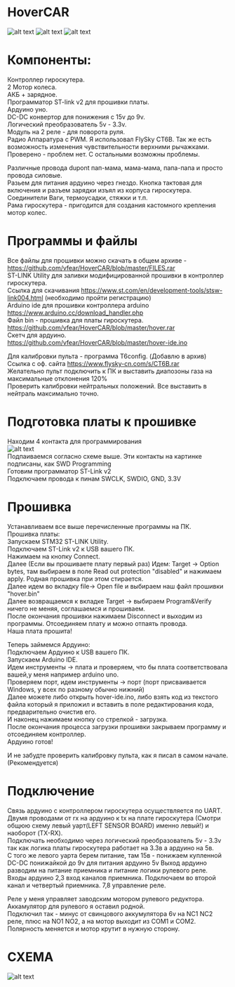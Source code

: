 # HoverCAR
![alt text](https://user-images.githubusercontent.com/12184628/62218561-60714800-b3b5-11e9-8184-1faa804bc68f.GIF)
![alt text](https://user-images.githubusercontent.com/12184628/62218568-6404cf00-b3b5-11e9-97c1-1cb046346676.GIF)
![alt text](https://user-images.githubusercontent.com/12184628/62214088-02d8fd80-b3ad-11e9-8853-05cbcfa491de.JPG)
# Компоненты:

Контроллер гироскутера.  
2 Мотор колеса.  
АКБ + зарядное.  
Программатор ST-link v2 для прошивки платы.  
Ардуино уно.  
DC-DC конвертор для понижения с 15v до 9v.  
Логический преобразователь 5v - 3.3v.  
Модуль на 2 реле - для поворота руля.  
Радио Аппаратура с PWM. Я использовал FlySky CT6B. Так же есть возможность изменения чувствительности верхними рычажками. Проверено - проблем нет. С остальными возможны проблемы.  

Различные провода dupont пап-мама, мама-мама, папа-папа и просто провода силовые.  
Разьем для питания ардуино через гнездо.
Кнопка тактовая для включения и разъем зарядки изъял из корпуса гироскутера.  
Соединители Ваги, термоусадки, стяжки и т.п.  
Рама гироскутера - пригодится для создания кастомного крепления мотор колес.  

# Программы и файлы
Все файлы для прошивки можно скачать в общем архиве - https://github.com/vfear/HoverCAR/blob/master/FILES.rar  
ST-LINK Utility для заливки модифицированной прошивки в контроллер гироскутера.  
Ссылка для скачивания https://www.st.com/en/development-tools/stsw-link004.html (необходимо пройти регистрацию)  
Arduino ide для прошивки контроллера arduino https://www.arduino.cc/download_handler.php  
Файл bin - прошивка для платы гироскутера. https://github.com/vfear/HoverCAR/blob/master/hover.rar  
Скетч для ардуино. https://github.com/vfear/HoverCAR/blob/master/hover-ide.ino  

Для калибровки пульта - программа T6config. (Добавлю в архив)  
Ссылка с оф. сайта https://www.flysky-cn.com/s/CT6B.rar  
Желательно пульт подключить к ПК и выставить диапозоны газа на максимальные отклонения 120%  
Проверить калибровки нейтральных положений. Все выставить в нейтраль максимально точно.  
  
# Подготовка платы к прошивке
 
Находим 4 контакта для программирования  
![alt text](https://user-images.githubusercontent.com/12184628/62279402-b0521c80-b452-11e9-91b6-ad3b4ea77c9f.jpg)  
Подпаиваемся согласно схеме выше. Эти контакты на картинке подписаны, как SWD Programming  
Готовим программатор ST-Link v2  
Подключаем провода к пинам SWCLK, SWDIO, GND, 3.3V  

# Прошивка

Устанавливаем все выше перечисленные программы на ПК.  
Прошивка платы:  
Запускаем STM32 ST-LINK Utility.  
Подключаем ST-Link v2 к USB вашего ПК.  
Нажимаем на кнопку Connect.  
Далее (Если вы прошиваете плату первый раз) Идем: Target -> Option bytes, там выбираем в поле Read out protection "disabled" и нажимаем apply. Родная прошивка при этом стирается.  
Далее идем во вкладку file-> Open file и выбираем наш файл прошивки "hover.bin"  
Далее возвращаемся к вкладке Target -> выбираем Program&Verify ничего не меняя, соглашаемся и прошиваем.  
После окончания прошивки нажимаем Disconnect и выходим из программы. Отсоединяем плату и можно отпаять провода.  
Наша плата прошита!  

Теперь займемся Ардуино:  
Подключаем Ардуино к USB вашего ПК.  
Запускаем Arduino IDE.  
Идем инструменты -> плата и проверяем, что бы плата соответствовала вашей,у меня например arduino uno.  
Проверяем порт, идем инструменты -> порт (порт присваивается Windows, у всех по разному обычно нижний)  
Далее можете либо открыть hover-ide.ino, либо взять код из текстого файла который я приложил и вставить в поле редактирования кода, предварительно очистив его.  
И наконец нажимаем кнопку со стрелкой - загрузка.  
После окончания процесса загрузки прошивки закрываем программу и отсоединяем контроллер.  
Ардуино готов!  

И не забудте проверить калибровку пульта, как я писал в самом начале. (Рекомендуется)  

# Подключение

Связь ардуино с контроллером гироскутера осуществляется по UART. Двумя проводами от rx на ардуино к tx на плате гироскутера (Смотри общюю схему левый уарт(LEFT SENSOR BOARD) именно левый!) и наоборот (TX-RX).  
Подключать необходимо через логический преобразователь 5v - 3.3v так как логика платы гироскутера работает на 3.3в а ардуино на 5в.  
С того же левого уарта берем питание, там 15в - понижаем купленной DC-DC понижайкой до 9v для питания ардуино
5v Выход ардуино разводим на питание приемника и питание логики рулевого реле.  
Входы ардуино 2,3 вход каналов приемника. Подключаем во второй канал и четвертый приемника. 7,8 управление реле.  

Реле у меня управляет заводским мотором рулевого редуктора. Аккамулятор для рулевого я оставил родной.  
Подключил так - минус от свинцового аккумулятора 6v на NC1 NC2 реле, плюс на NO1 NO2, а на мотор выходит из COM1 и COM2.  
Полярность меняется и мотор крутит в нужную сторону.  

# СХЕМА
![alt text](https://user-images.githubusercontent.com/12184628/62285827-193f9180-b45f-11e9-889a-c86e35f25e6d.jpeg)

